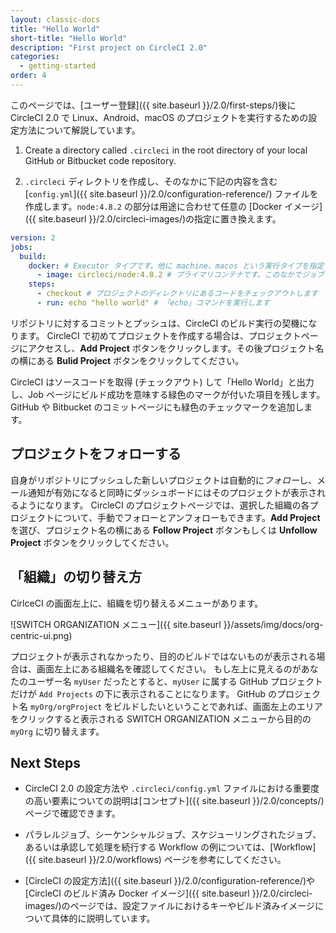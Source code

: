 ```yaml
---
layout: classic-docs
title: "Hello World"
short-title: "Hello World"
description: "First project on CircleCI 2.0"
categories:
  - getting-started
order: 4
---
```

このページでは、[ユーザー登録]({{ site.baseurl }}/2.0/first-steps/)後に CircleCI 2.0 で Linux、Android、macOS のプロジェクトを実行するための設定方法について解説しています。

1. Create a directory called `.circleci` in the root directory of your local GitHub or Bitbucket code repository.

2. `.circleci` ディレクトリを作成し、そのなかに下記の内容を含む [`config.yml`]({{ site.baseurl }}/2.0/configuration-reference/) ファイルを作成します。`node:4.8.2` の部分は用途に合わせて任意の [Docker イメージ]({{ site.baseurl }}/2.0/circleci-images/)の指定に置き換えます。

```yaml
version: 2
jobs:
  build:
    docker: # Executor タイプです。他に machine、macos という実行タイプを指定できます 
      - image: circleci/node:4.8.2 # プライマリコンテナです。このなかでジョブコマンドが実行されます
    steps:
      - checkout # プロジェクトのディレクトリにあるコードをチェックアウトします
      - run: echo "hello world" # 「echo」コマンドを実行します
```

リポジトリに対するコミットとプッシュは、CircleCI のビルド実行の契機になります。 CircleCI で初めてプロジェクトを作成する場合は、プロジェクトページにアクセスし、**Add Project** ボタンをクリックします。その後プロジェクト名の横にある **Bulid Project** ボタンをクリックしてください。

CircleCI はソースコードを取得 (チェックアウト) して「Hello World」と出力し、Job ページにビルド成功を意味する緑色のマークが付いた項目を残します。GitHub や Bitbucket のコミットページにも緑色のチェックマークを追加します。

## プロジェクトをフォローする

自身がリポジトリにプッシュした新しいプロジェクトは自動的に*フォロー*し、メール通知が有効になると同時にダッシュボードにはそのプロジェクトが表示されるようになります。 CircleCI のプロジェクトページでは、選択した組織の各プロジェクトについて、手動でフォローとアンフォローもできます。**Add Project** を選び、プロジェクト名の横にある **Follow Project** ボタンもしくは **Unfollow Project** ボタンをクリックしてください。

## 「組織」の切り替え方

CirlceCI の画面左上に、組織を切り替えるメニューがあります。

![SWITCH ORGANIZATION メニュー]({{ site.baseurl }}/assets/img/docs/org-centric-ui.png)

プロジェクトが表示されなかったり、目的のビルドではないものが表示される場合は、画面左上にある組織名を確認してください。 もし左上に見えるのがあなたのユーザー名 `myUser` だったとすると、`myUser` に属する GitHub プロジェクトだけが `Add Projects` の下に表示されることになります。 GitHub のプロジェクト名 `myOrg/orgProject` をビルドしたいということであれば、画面左上のエリアをクリックすると表示される SWITCH ORGANIZATION メニューから目的の `myOrg` に切り替えます。

## Next Steps

- CircleCI 2.0 の設定方法や `.circleci/config.yml` ファイルにおける重要度の高い要素についての説明は[コンセプト]({{ site.baseurl }}/2.0/concepts/)ページで確認できます。

- パラレルジョブ、シーケンシャルジョブ、スケジューリングされたジョブ、あるいは承認して処理を続行する Workflow の例については、[Workflow]({{ site.baseurl }}/2.0/workflows) ページを参考にしてください。

- [CircleCI の設定方法]({{ site.baseurl }}/2.0/configuration-reference/)や [CircleCI のビルド済み Docker イメージ]({{ site.baseurl }}/2.0/circleci-images/)のページでは、設定ファイルにおけるキーやビルド済みイメージについて具体的に説明しています。